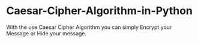 # Caesar-Cipher-Algorithm-in-Python
With the use Caesar Cipher Algorithm you can simply Encrypt your Message or Hide your message.
